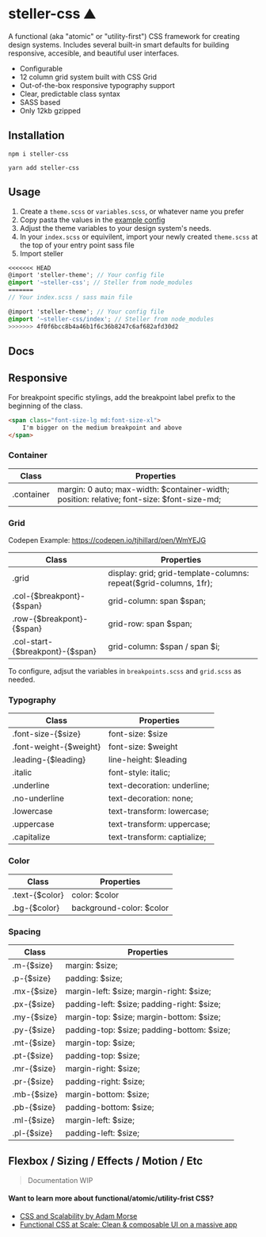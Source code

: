 # steller-css ⛰️
A functional (aka "atomic" or "utility-first") CSS framework for creating design systems. Includes several built-in smart defaults for building responsive, accesible, and beautiful user interfaces.

* Configurable
* 12 column grid system built with CSS Grid
* Out-of-the-box responsive typography support
* Clear, predictable class syntax
* SASS based
* Only 12kb gzipped

## Installation

```
npm i steller-css
```

```
yarn add steller-css
```

## Usage

1. Create a `theme.scss` or `variables.scss`, or whatever name you prefer
2. Copy pasta the values in the [example config](https://github.com/tjhillard/steller-css/blob/master/src/example-theme.scss)
3. Adjust the theme variables to your design system's needs.
4. In your `index.scss` or equivilent, import your newly created `theme.scss` at the top of your entry point sass file
5. Import steller
```scss
<<<<<<< HEAD
@import 'steller-theme'; // Your config file
@import '~steller-css'; // Steller from node_modules
=======
// Your index.scss / sass main file

@import 'steller-theme'; // Your config file
@import '~steller-css/index'; // Steller from node_modules
>>>>>>> 4f0f6bcc8b4a46b1f6c36b8247c6af682afd30d2
```

## Docs

## Responsive

For breakpoint specific stylings, add the breakpoint label prefix to the beginning of the class.

```html
<span class="font-size-lg md:font-size-xl">
	I'm bigger on the medium breakpoint and above
</span>
```

### Container
| Class | Properties |
| --- | --- |
| .container | margin: 0 auto; max-width: $container-width; position: relative; font-size: $font-size-md; |

### Grid

Codepen Example: https://codepen.io/tjhillard/pen/WmYEJG

| Class | Properties |
| --- | --- |
| .grid | display: grid; grid-template-columns: repeat($grid-columns, 1fr); |
| .col-{$breakpont}-{$span} | grid-column: span $span; |
| .row-{$breakpont}-{$span} | grid-row: span $span; |
| .col-start-{$breakpont}-{$span} | grid-column: $span / span $i; |

To configure, adjsut the variables in `breakpoints.scss` and `grid.scss` as needed.

### Typography

| Class | Properties |
| --- | --- |
| .font-size-{$size} | font-size: $size |
| .font-weight-{$weight} | font-size: $weight |
| .leading-{$leading} | line-height: $leading |
| .italic | font-style: italic; |
| .underline | text-decoration: underline; |
| .no-underline | text-decoration: none; |
| .lowercase | text-transform: lowercase; |
| .uppercase | text-transform: uppercase; |
| .capitalize | text-transform: captialize; |

### Color

| Class | Properties |
| --- | --- |
| .text-{$color} | color: $color |
| .bg-{$color} | background-color: $color |

### Spacing

| Class | Properties |
| --- | --- |
| .m-{$size} | margin: $size; |
| .p-{$size} | padding: $size; |
| .mx-{$size} | margin-left: $size; margin-right: $size; |
| .px-{$size} | padding-left: $size; padding-right: $size; |
| .my-{$size} | margin-top: $size; margin-bottom: $size; |
| .py-{$size} | padding-top: $size; padding-bottom: $size; |
| .mt-{$size} | margin-top: $size; |
| .pt-{$size} | padding-top: $size; |
| .mr-{$size} | margin-right: $size; |
| .pr-{$size} | padding-right: $size; |
| .mb-{$size} | margin-bottom: $size; |
| .pb-{$size} | padding-bottom: $size; |
| .ml-{$size} | margin-left: $size; |
| .pl-{$size} | padding-left: $size; |

## Flexbox / Sizing / Effects / Motion / Etc
>Documentation WIP

#### Want to learn more about functional/atomic/utility-frist CSS?

* [CSS and Scalability by Adam Morse](http://mrmrs.cc/writing/2016/03/24/scalable-css/)
* [Functional CSS at Scale: Clean & composable UI on a massive app](https://www.youtube.com/watch?v=uHVqbCPnOwU)
